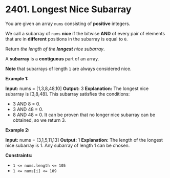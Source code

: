 # 2401. Longest Nice Subarray 

You are given an array `nums` consisting of **positive** integers.

We call a subarray of `nums` **nice** if the bitwise **AND** of every pair of elements that are in **different** positions in the subarray is equal to `0`.

Return _the length of the **longest** nice subarray_.

A **subarray** is a **contiguous** part of an array.

**Note** that subarrays of length `1` are always considered nice.

**Example 1:**

**Input:** nums = [1,3,8,48,10]
**Output:** 3
**Explanation:** The longest nice subarray is [3,8,48]. This subarray satisfies the conditions:
- 3 AND 8 = 0.
- 3 AND 48 = 0.
- 8 AND 48 = 0.
It can be proven that no longer nice subarray can be obtained, so we return 3.

**Example 2:**

**Input:** nums = [3,1,5,11,13]
**Output:** 1
**Explanation:** The length of the longest nice subarray is 1. Any subarray of length 1 can be chosen.

**Constraints:**

- `1 <= nums.length <= 105`
- `1 <= nums[i] <= 109`